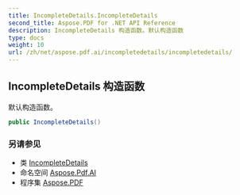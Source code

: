 ```yaml
---
title: IncompleteDetails.IncompleteDetails
second_title: Aspose.PDF for .NET API Reference
description: IncompleteDetails 构造函数。默认构造函数
type: docs
weight: 10
url: /zh/net/aspose.pdf.ai/incompletedetails/incompletedetails/
---
```

## IncompleteDetails 构造函数

默认构造函数。

```csharp
public IncompleteDetails()
```

### 另请参见

* 类 [IncompleteDetails](../)
* 命名空间 [Aspose.Pdf.AI](../../../aspose.pdf.ai/)
* 程序集 [Aspose.PDF](../../../)